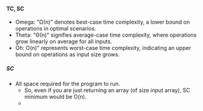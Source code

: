 #### TC, SC

- Omega:  "Ω(n)" denotes best-case time complexity, a lower bound on operations in optimal scenarios.
- Theta: "Θ(n)" signifies average-case time complexity, where operations grow linearly on average for all inputs.
- Oh: O(n)" represents worst-case time complexity, indicating an upper bound on operations as input size grows.

##### SC

- All space required for the program to run.
  - So, even if you are just returning an array (of size input array), SC minimum would be O(n).
  -
